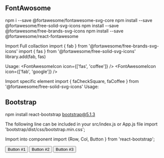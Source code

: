 ## FontAwosome 

npm i --save @fortawesome/fontawesome-svg-core
npm install --save @fortawesome/free-solid-svg-icons
npm install --save @fortawesome/free-brands-svg-icons
npm install --save @fortawesome/react-fontawesome

Import Full collaction 
import { fab } from '@fortawesome/free-brands-svg-icons'
import { fas } from '@fortawesome/free-solid-svg-icons'
library.add(fab, fas)

Usage:
<FontAwesomeIcon icon={['fas', 'coffee']} />
<FontAwesomeIcon icon={['fab', 'google']} />

Import specific element 
import { faCheckSquare, faCoffee } from '@fortawesome/free-solid-svg-icons'
Usage:
<FontAwesomeIcon icon={faCoffee} />
<FontAwesomeIcon icon={faCheckSquare} />


## Bootstrap 

npm install react-bootstrap bootstrap@5.1.3

The following line can be included in your src/index.js or App.js file
import 'bootstrap/dist/css/bootstrap.min.css';

Import into component
import {Row, Col, Button } from 'react-bootstrap';

<Row className="mx-0">
  <Button as={Col} variant="primary">Button #1</Button>
  <Button as={Col} variant="secondary" className="mx-2">Button #2</Button>
  <Button as={Col} variant="success">Button #3</Button>
</Row>

